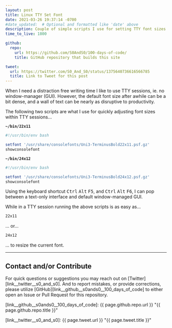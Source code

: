 ```yaml
---
layout: post
title: Linux TTY Set Font
date: 2021-03-26 19:37:14 -0700
#date_updated:  # Optional and formatted like 'date' above
description: Couple of simple scripts I use for setting TTY font sizes
time_to_live: 1800

github:
  repo:
    url: https://github.com/S0AndS0/100-days-of-code/
    title: GitHub repository that builds this site

tweet:
  url: https://twitter.com/S0_And_S0/status/1375640736616566785
  title: Link to Tweet for this post
---
```




When I need a distraction free writing time I like to use TTY sessions, ie. no window-manager (GUI). However, the default font size after awhile can be a bit dense, and a wall of text can be nearly as disruptive to productivity.


The following two scripts are what I use for quickly adjusting font sizes within TTY sessions...


**`~/bin/22x11`**


```bash
#!/usr/bin/env bash

setfont '/usr/share/consolefonts/Uni3-TerminusBold22x11.psf.gz'
showconsolefont
```


**`~/bin/24x12`**


```bash
#!/usr/bin/env bash

setfont '/usr/share/consolefonts/Uni3-TerminusBold24x12.psf.gz'
showconsolefont
```


Using the keyboard shortcut <kbd>Ctrl</kbd> <kbd>Alt</kbd> <kbd>F5</kbd>, and <kbd>Ctrl</kbd> <kbd>Alt</kbd> <kbd>F6</kbd>, I can pop between a text-only interface and default window-managed GUI.


While in a TTY session running the above scripts is as easy as...


```bash
22x11
```


... or...


```bash
24x12
```


... to resize the current font.


______


## Contact and/or Contribute
[heading__contact_andor_contribute]: #contact-andor-contribute


For quick questions or suggestions you may reach out on [Twitter][link__twitter__s0_and_s0]. And to report mistakes, or provide corrections, please utilize [GitHub][link__github__s0ands0__100_days_of_code] to either open an Issue or Pull Request for this repository.



[link__github__s0ands0__100_days_of_code]: {{ page.github.repo.url }} "{{ page.github.repo.title }}"

[link__twitter__s0_and_s0]: {{ page.tweet.url }} "{{ page.tweet.title }}"

